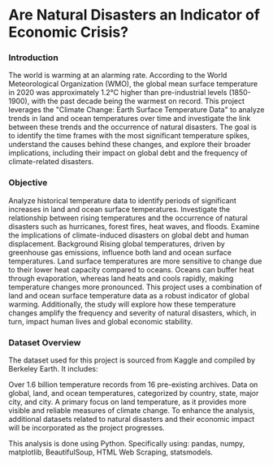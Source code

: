 # Are Natural Disasters an Indicator of Economic Crisis?

### Introduction
The world is warming at an alarming rate. According to the World Meteorological Organization (WMO), the global mean surface temperature in 2020 was approximately 1.2°C higher than pre-industrial levels (1850-1900), with the past decade being the warmest on record. This project leverages the "Climate Change: Earth Surface Temperature Data" to analyze trends in land and ocean temperatures over time and investigate the link between these trends and the occurrence of natural disasters. The goal is to identify the time frames with the most significant temperature spikes, understand the causes behind these changes, and explore their broader implications, including their impact on global debt and the frequency of climate-related disasters.

### Objective

Analyze historical temperature data to identify periods of significant increases in land and ocean surface temperatures.
Investigate the relationship between rising temperatures and the occurrence of natural disasters such as hurricanes, forest fires, heat waves, and floods.
Examine the implications of climate-induced disasters on global debt and human displacement.
Background
Rising global temperatures, driven by greenhouse gas emissions, influence both land and ocean surface temperatures. Land surface temperatures are more sensitive to change due to their lower heat capacity compared to oceans. Oceans can buffer heat through evaporation, whereas land heats and cools rapidly, making temperature changes more pronounced. This project uses a combination of land and ocean surface temperature data as a robust indicator of global warming. Additionally, the study will explore how these temperature changes amplify the frequency and severity of natural disasters, which, in turn, impact human lives and global economic stability.

### Dataset Overview
The dataset used for this project is sourced from Kaggle and compiled by Berkeley Earth. It includes:

Over 1.6 billion temperature records from 16 pre-existing archives.
Data on global, land, and ocean temperatures, categorized by country, state, major city, and city.
A primary focus on land temperature, as it provides more visible and reliable measures of climate change.
To enhance the analysis, additional datasets related to natural disasters and their economic impact will be incorporated as the project progresses.

This analysis is done using Python. Specifically using: pandas, numpy, matplotlib, BeautifulSoup, HTML Web Scraping, statsmodels.
